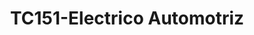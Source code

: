 ---
title: "TC151-Electrico Automotriz"
url: /san-raimundo/tc151-electrico-automotriz/
shop: reparación de automóviles
---